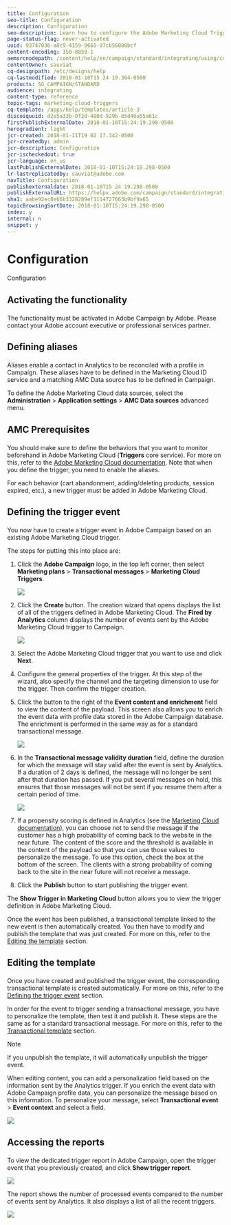 ```yaml
---
title: Configuration
seo-title: Configuration
description: Configuration
seo-description: Learn how to configure the Adobe Marketing Cloud Triggers integration to start sending personalized deliveries to your customers based on their previous behaviors. 
page-status-flag: never-activated
uuid: 93747036-a8c9-4159-9665-97cb56080bcf
content-encoding: ISO-8859-1
aemsrcnodepath: /content/help/en/campaign/standard/integrating/using/configuration
contentOwner: sauviat
cq-designpath: /etc/designs/help
cq-lastmodified: 2018-01-10T15 24 19.304-0500
products: SG_CAMPAIGN/STANDARD
audience: integrating
content-type: reference
topic-tags: marketing-cloud-triggers
cq-template: /apps/help/templates/article-3
discoiquuid: d2e5a33b-0f2d-480d-929b-b5d40a55a61c
firstPublishExternalDate: 2018-01-10T15:24:19.298-0500
herogradient: light
jcr-created: 2018-01-11T19 02 17.342-0500
jcr-createdby: admin
jcr-description: Configuration
jcr-ischeckedout: true
jcr-language: en_us
lastPublishExternalDate: 2018-01-10T15:24:19.298-0500
lr-lastreplicatedby: sauviat@adobe.com
navTitle: Configuration
publishexternaldate: 2018-01-10T15 24 19.298-0500
publishExternalURL: https://helpx.adobe.com/campaign/standard/integrating/using/configuration.html
sha1: aabe92ec8e66b3328289ef1114727665b9bf9a65
topicBrowsingSortDate: 2018-01-10T15:24:19.298-0500
index: y
internal: n
snippet: y
---
```


# Configuration

Configuration

## <p>Activating the functionality</p>

The functionality must be activated in Adobe Campaign by Adobe. Please contact your Adobe account executive or professional services partner.

## <p>Defining aliases</p>

Aliases enable a contact in Analytics to be reconciled with a profile in Campaign. These aliases have to be defined in the Marketing Cloud ID service and a matching AMC Data source has to be defined in Campaign.

To define the Adobe Marketing Cloud data sources, select the **Administration** > **Application settings** > **AMC Data sources** advanced menu.

## <p>AMC Prerequisites</p>

You should make sure to define the behaviors that you want to monitor beforehand in Adobe Marketing Cloud (**Triggers** core service). For more on this, refer to the [Adobe Marketing Cloud documentation](https://marketing.adobe.com/resources/help/en_US/mcloud/t_create-trigger.html). Note that when you define the trigger, you need to enable the aliases.

For each behavior (cart abandonment, adding/deleting products, session expired, etc.), a new trigger must be added in Adobe Marketing Cloud.

## <p>Defining the trigger event</p>

You now have to create a trigger event in Adobe Campaign based on an existing Adobe Marketing Cloud trigger.

The steps for putting this into place are:

1. Click the **Adobe Campaign** logo, in the top left corner, then select **Marketing plans** > **Transactional messages** > **Marketing Cloud Triggers**.

   ![](assets/remarketing_1.png)

1. Click the **Create** button. The creation wizard that opens displays the list of all of the triggers defined in Adobe Marketing Cloud. The **Fired by Analytics** column displays the number of events sent by the Adobe Marketing Cloud trigger to Campaign.

   ![](assets/remarketing_2.png)

1. Select the Adobe Marketing Cloud trigger that you want to use and click **Next**.
1. Configure the general properties of the trigger. At this step of the wizard, also specify the channel and the targeting dimension to use for the trigger. Then confirm the trigger creation.
1. Click the button to the right of the **Event content and enrichment** field to view the content of the payload. This screen also allows you to enrich the event data with profile data stored in the Adobe Campaign database. The enrichment is performed in the same way as for a standard transactional message. 

   ![](assets/remarketing_3.png)

1. In the **Transactional message validity duration** field, define the duration for which the message will stay valid after the event is sent by Analytics. If a duration of 2 days is defined, the message will no longer be sent after that duration has passed. If you put several messages on hold, this ensures that those messages will not be sent if you resume them after a certain period of time.

   ![](assets/remarketing_4.png)

1. If a propensity scoring is defined in Analytics (see the [Marketing Cloud documentation](https://marketing.adobe.com/resources/help/en_US/mcloud/propensity-scoring.html)), you can choose not to send the message if the customer has a high probability of coming back to the website in the near future. The content of the score and the threshold is available in the content of the payload so that you can use those values to personalize the message. To use this option, check the box at the bottom of the screen. The clients with a strong probability of coming back to the site in the near future will not receive a message.
1. Click the **Publish** button to start publishing the trigger event.

The **Show Trigger in Marketing Cloud** button allows you to view the trigger definition in Adobe Marketing Cloud.

Once the event has been published, a transactional template linked to the new event is then automatically created. You then have to modify and publish the template that was just created. For more on this, refer to the [Editing the template](../../start/using/about-templates.md) section.

## <p>Editing the template</p>

Once you have created and published the trigger event, the corresponding transactional template is created automatically. For more on this, refer to the [Defining the trigger event](../../integrating/using/configuration.md#defining-the-trigger-event) section.

In order for the event to trigger sending a transactional message, you have to personalize the template, then test it and publish it. These steps are the same as for a standard transactional message. For more on this, refer to the [Transactional template](../../channels/using/event-transactional-messages.md#personalizing-a-transactional-message) section.

>[!NOTE]
>
>If you unpublish the template, it will automatically unpublish the trigger event.

When editing content, you can add a personalization field based on the information sent by the Analytics trigger. If you enrich the event data with Adobe Campaign profile data, you can personalize the message based on this information. To personalize your message, select **Transactional event** > **Event context** and select a field.

![](assets/remarketing_8.png)

## <p>Accessing the reports</p>

To view the dedicated trigger report in Adobe Campaign, open the trigger event that you previously created, and click **Show trigger report**. 

![](assets/remarketing_9.png)

The report shows the number of processed events compared to the number of events sent by Analytics. It also displays a list of all the recent triggers. 

![](assets/remarketing_10.png)

